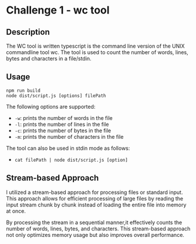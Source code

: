 # Challenge 1 - wc tool

## Description

The WC tool is written typescript is the command line version of the UNIX commandline tool wc. The tool is used to count the number of words, lines, bytes and characters in a file/stdin.

## Usage

```shell
npm run build
node dist/script.js [options] filePath
```

The following options are supported:

- `-w`: prints the number of words in the file
- `-l`: prints the number of lines in the file
- `-c`: prints the number of bytes in the file
- `-m`: prints the number of characters in the file

The tool can also be used in stdin mode as follows:

- `cat filePath | node dist/script.js [option]`

## Stream-based Approach

I utilized a stream-based approach for processing files or standard input. This approach allows for efficient processing of large files by reading the input stream chunk by chunk instead of loading the entire file into memory at once.

By processing the stream in a sequential manner,it effectively counts the number of words, lines, bytes, and characters. This stream-based approach not only optimizes memory usage but also improves overall performance.

